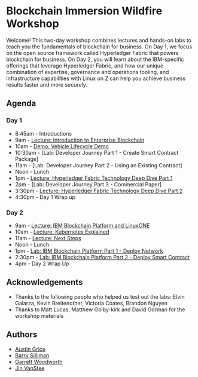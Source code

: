 # Blockchain Immersion Wildfire Workshop
Welcome! This two-day workshop combines lectures and hands-on labs to teach you the fundamentals of blockchain for business. On Day 1, we focus on the open source framework called Hyperledger Fabric that powers blockchain for business. On Day 2, you will learn about the IBM-specific offerings that leverage Hyperledger Fabric, and how our unique combination of expertise, governance and operations tooling, and infrastructure capabilities with Linux on Z can help you achieve business results faster and more securely.

## Agenda

### Day 1
* 8:45am -  Introductions
* 9am -     [Lecture: Introduction to Enterprise Blockchain](files/BlockchainExplained.pdf)
* 10am -    [Demo: Vehicle Lifecycle Demo](files/Vehicle_Lifecycle_Demo.pdf)
* 10:30am - [Lab: Developer Journey Part 1 - Create Smart Contract Package]
* 11am  -   [Lab: Developer Journey Part 2 - Using an Existing Contract]
* Noon -    Lunch
* 1pm -     [Lecture: Hyperledger Fabric Technology Deep Dive Part 1](files/BlockchainExploredPart1.pdf)
* 2pm -     [Lab: Developer Journey Part 3 - Commercial Paper]
* 3:30pm -     [Lecture: Hyperledger Fabric Technology Deep Dive Part 2](files/BlockchainExploredPart2.pdf)
* 4:30pm -     Day 1 Wrap up

### Day 2
* 9am - [Lecture: IBM Blockchain Platform and LinuxONE](files/BlockchainPlatform.pdf)
* 10am - [Lecture: Kubernetes Explained](files/Kubernetes_Explained_Woodworth.pdf)
* 11am - [Lecture: Next Steps](files/BlockchainNextSteps_PR.pdf)
* Noon - Lunch
* 1pm - [Lab: IBM Blockchain Platform Part 1 - Deploy Network](ibpconsole.md)
* 2:30pm - [Lab: IBM Blockchain Platform Part 2 - Deploy Smart Contract](ibpdeploy.md)
* 4pm - Day 2 Wrap Up

## Acknowledgements

* Thanks to the following people who helped us test out the labs: Elvin Galarza, Kevin Breitenother, Victoria Coates, Brandon Nguyen
* Thanks to Matt Lucas, Matthew Golby-kirk and David Gorman for the workshop materials

## Authors
* [Austin Grice](mailto:austin.grice@ibm.com)
* [Barry Silliman](mailto:silliman@us.ibm.com)
* [Garrett Woodworth](mailto:garrett.lee.woodworth@ibm.com)
* [Jin VanStee](mailto:jinxiong@us.ibm.com)
